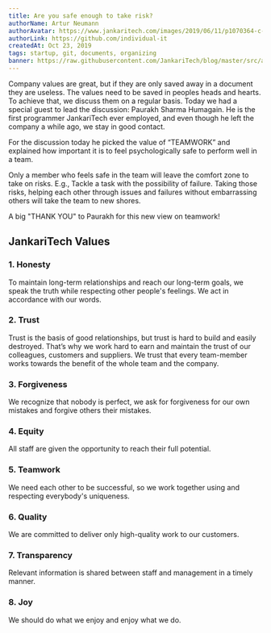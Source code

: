 ```yaml
---
title: Are you safe enough to take risk?
authorName: Artur Neumann
authorAvatar: https://www.jankaritech.com/images/2019/06/11/p1070364-c-light-800.jpg
authorLink: https://github.com/individual-it
createdAt: Oct 23, 2019
tags: startup, git, documents, organizing
banner: https://raw.githubusercontent.com/JankariTech/blog/master/src/assets/are_you_safe_enough_to_take_risks/are_you_safe_enough_to_take_risks.png
---
```


Company values are great, but if they are only saved away in a document they are useless. The values need to be saved in peoples heads and hearts. To achieve that, we discuss them on a regular basis.
Today we had a special guest to lead the discussion: Paurakh Sharma Humagain. He is the first programmer JankariTech ever employed, and even though he left the company a while ago, we stay in good contact.

For the discussion today he picked the value of “TEAMWORK” and explained how important it is to feel psychologically safe to perform well in a team.

Only a member who feels safe in the team will leave the comfort zone to take on risks. E.g., Tackle a task with the possibility of failure. Taking those risks, helping each other through issues and failures without embarrassing others will take the team to new shores.

A big "THANK YOU" to Paurakh for this new view on teamwork!

## JankariTech Values
### 1. Honesty
To maintain long-term relationships and reach our long-term goals, we speak the truth while respecting other people's feelings. We act in accordance with our words.
### 2. Trust
Trust is the basis of good relationships, but trust is hard to build and easily destroyed. That’s why we work hard to earn and maintain the trust of our colleagues, customers and suppliers. We trust that every team-member works towards the benefit of the whole team and the company.
### 3. Forgiveness
We recognize that nobody is perfect, we ask for forgiveness for our own mistakes and forgive others their mistakes.
### 4. Equity
All staff are given the opportunity to reach their full potential.
### 5. Teamwork
We need each other to be successful, so we work together using and respecting everybody's uniqueness.
### 6. Quality
We are committed to deliver only high-quality work to our customers.
### 7. Transparency
Relevant information is shared between staff and management in a timely manner.
### 8. Joy
We should do what we enjoy and enjoy what we do.
